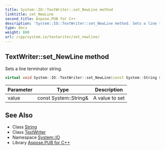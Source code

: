 ```yaml
---
title: System::IO::TextWriter::set_NewLine method
linktitle: set_NewLine
second_title: Aspose.PUB for C++
description: 'System::IO::TextWriter::set_NewLine method. Sets a line terminator string in C++.'
type: docs
weight: 800
url: /cpp/system.io/textwriter/set_newline/
---
```

## TextWriter::set_NewLine method


Sets a line terminator string.

```cpp
virtual void System::IO::TextWriter::set_NewLine(const System::String &value)
```


| Parameter | Type | Description |
| --- | --- | --- |
| value | const System::String\& | A value to set |

## See Also

* Class [String](../../../system/string/)
* Class [TextWriter](../)
* Namespace [System::IO](../../)
* Library [Aspose.PUB for C++](../../../)
